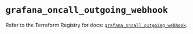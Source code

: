# `grafana_oncall_outgoing_webhook`

Refer to the Terraform Registry for docs: [`grafana_oncall_outgoing_webhook`](https://registry.terraform.io/providers/grafana/grafana/3.15.3/docs/resources/oncall_outgoing_webhook).

